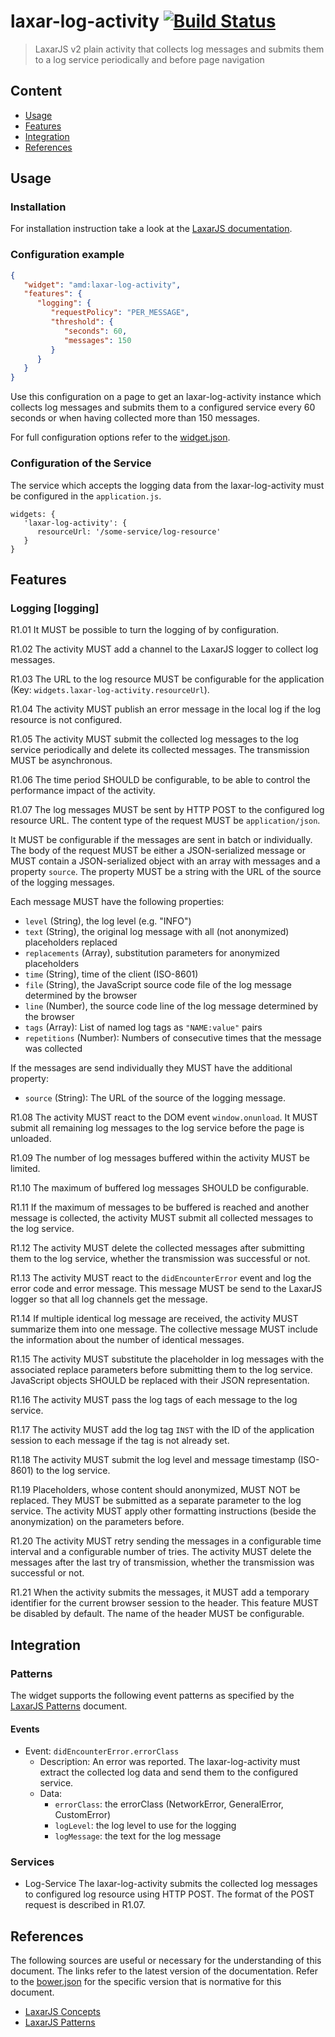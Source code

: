 # laxar-log-activity [![Build Status](https://travis-ci.org/LaxarJS/ax-log-activity.svg?branch=master)](https://travis-ci.org/LaxarJS/ax-log-activity)

> LaxarJS v2 plain activity that collects log messages and submits them to a log service periodically and before page navigation


## Content

* [Usage](#usage)
* [Features](#features)
* [Integration](#integration)
* [References](#references)


## Usage

### Installation

For installation instruction take a look at the [LaxarJS documentation](https://github.com/LaxarJS/laxar/blob/master/docs/manuals/installing_widgets.md).


### Configuration example

```json
{
   "widget": "amd:laxar-log-activity",
   "features": {
      "logging": {
         "requestPolicy": "PER_MESSAGE",
         "threshold": {
            "seconds": 60,
            "messages": 150
         }
      }
   }
}
```

Use this configuration on a page to get an laxar-log-activity instance which collects log messages and submits them to a configured service every 60 seconds or when having collected more than 150 messages.

For full configuration options refer to the [widget.json](widget.json).


### Configuration of the Service

The service which accepts the logging data from the laxar-log-activity must be configured in the `application.js`.

```
widgets: {
   'laxar-log-activity': {
      resourceUrl: '/some-service/log-resource'
   }
}
```


## Features

### Logging [logging]

R1.01 It MUST be possible to turn the logging of by configuration.

R1.02 The activity MUST add a channel to the LaxarJS logger to collect log messages.

R1.03 The URL to the log resource MUST be configurable for the application (Key: `widgets.laxar-log-activity.resourceUrl`).

R1.04 The activity MUST publish an error message in the local log if the log resource is not configured.

R1.05 The activity MUST submit the collected log messages to the log service periodically and delete its collected messages.
The transmission MUST be asynchronous.

R1.06 The time period SHOULD be configurable, to be able to control the performance impact of the activity.

R1.07 The log messages MUST be sent by HTTP POST to the configured log resource URL.
The content type of the request MUST be `application/json`.

It MUST be configurable if the messages are sent in batch or individually.
The body of the request MUST be either a JSON-serialized message or MUST contain a JSON-serialized object with an array with messages and a property `source`.
The property MUST be a string with the URL of the source of the logging messages.

Each message MUST have the following properties:

  - `level` (String), the log level (e.g. "INFO")
  - `text` (String), the original log message with all (not anonymized) placeholders replaced
  - `replacements` (Array<String>), substitution parameters for anonymized placeholders
  - `time` (String), time of the client (ISO-8601)
  - `file` (String), the JavaScript source code file of the log message determined by the browser
  - `line` (Number), the source code line of the log message determined by the browser
  - `tags` (Array<String>): List of named log tags as `"NAME:value"` pairs
  - `repetitions` (Number): Numbers of consecutive times that the message was collected

If the messages are send individually they MUST have the additional property:
  - `source` (String): The URL of the source of the logging message.

R1.08 The activity MUST react to the DOM event `window.onunload`.
It MUST submit all remaining log messages to the log service before the page is unloaded.

R1.09 The number of log messages buffered within the activity MUST be limited.

R1.10 The maximum of buffered log messages SHOULD be configurable.

R1.11 If the maximum of messages to be buffered is reached and another message is collected, the activity MUST submit all collected messages to the log service.

R1.12 The activity MUST delete the collected messages after submitting them to the log service, whether the transmission was successful or not.

R1.13 The activity MUST react to the `didEncounterError` event and log the error code and error message.
This message MUST be send to the LaxarJS logger so that all log channels get the message.

R1.14 If multiple identical log message are received, the activity MUST summarize them into one message.
The collective message MUST include the information about the number of identical messages.

R1.15 The activity MUST substitute the placeholder in log messages with the associated replace parameters before submitting them to the log service.
JavaScript objects SHOULD be replaced with their JSON representation.

R1.16 The activity MUST pass the log tags of each message to the log service.

R1.17 The activity MUST add the log tag `INST` with the ID of the application session to each message if the tag is not already set.

R1.18 The activity MUST submit the log level and message timestamp (ISO-8601) to the log service.

R1.19 Placeholders, whose content should anonymized, MUST NOT be replaced.
They MUST be submitted as a separate parameter to the log service.
The activity MUST apply other formatting instructions (beside the anonymization) on the parameters before.

R1.20 The activity MUST retry sending the messages in a configurable time interval and a configurable number of tries.
The activity MUST delete the messages after the last try of transmission, whether the transmission was successful or not.

R1.21 When the activity submits the messages, it MUST add a temporary identifier for the current browser session to the header.
This feature MUST be disabled by default.
The name of the header MUST be configurable.


## Integration

### Patterns

The widget supports the following event patterns as specified by the [LaxarJS Patterns] document.


#### Events

* Event: `didEncounterError.errorClass`
   * Description: An error was reported.
   The laxar-log-activity must extract the collected log data and send them to the configured service.
   * Data:
     * `errorClass`: the errorClass (NetworkError, GeneralError, CustomError)
     * `logLevel`: the log level to use for the logging
     * `logMessage`: the text for the log message


### Services

* Log-Service
  The laxar-log-activity submits the collected log messages to configured log resource using HTTP POST.
  The format of the POST request is described in R1.07.


## References

The following sources are useful or necessary for the understanding of this document.
The links refer to the latest version of the documentation.
Refer to the [bower.json](bower.json)  for the specific version that is normative for this document.

* [LaxarJS Concepts]
* [LaxarJS Patterns]

[LaxarJS Concepts]: https://github.com/LaxarJS/laxar/blob/master/docs/concepts.md "LaxarJS Concepts"
[LaxarJS Patterns]: https://github.com/LaxarJS/laxar_patterns/blob/master/docs/index.md "LaxarJS Patterns"
